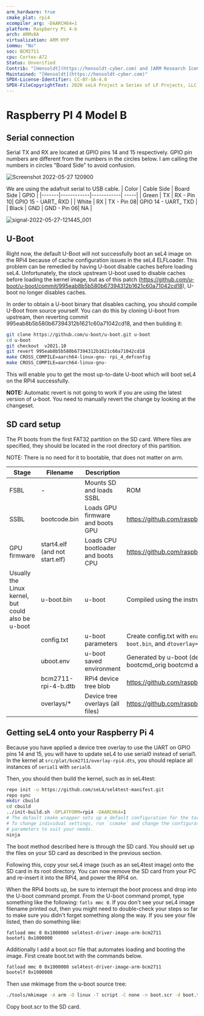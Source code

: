 ```yaml
---
arm_hardware: true
cmake_plat: rpi4
xcompiler_arg: -DAARCH64=1
platform: Raspberry Pi 4-b
arch: ARMv8A
virtualization: ARM HYP
iommu: "No"
soc: BCM2711
cpu: Cortex-A72
Status: Unverified
Contrib: "[Hensoldt](https://hensoldt-cyber.com) and [ARM Research IceCap](https://gitlab.com/arm-research/security/icecap/icecap)"
Maintained: "[Hensoldt](https://hensoldt-cyber.com)"
SPDX-License-Identifier: CC-BY-SA-4.0
SPDX-FileCopyrightText: 2020 seL4 Project a Series of LF Projects, LLC.
---
```


# Raspberry PI 4 Model B

## Serial connection
Serial TX and RX are located at GPIO pins 14 and 15 respectively. GPIO pin numbers are different from the numbers in the circles below. I am calling the 
numbers in circles "Board Side" to avoid confusion.

![Screenshot 2022-05-27 120900](https://user-images.githubusercontent.com/22774472/170775307-8da69ea6-1777-4664-b4f0-11e535bcc23f.jpg)

We are using the adafruit serial to USB cable.
| Color | Cable Side | Board Side | GPIO |
|-------|------------|------------| -----|
| Green |     TX    | RX  - Pin 10| GPIO 15 - UART_ RXD |
| White |     RX    | TX  - Pin 08| GPIO 14 - UART_ TXD |
| Black |     GND   | GND - Pin 06| NA |

![signal-2022-05-27-121445_001](https://user-images.githubusercontent.com/22774472/170776077-91c851e8-5698-4185-a1ec-70e30e09c4e0.jpeg)


## U-Boot

Right now, the default U-Boot will not successfully boot an seL4 image
on the RPi4 because of cache configuration issues in the seL4
ELFLoader. This problem can be remedied by having U-boot disable caches
before loading seL4. Unfortunately, the stock upstream U-boot used to
disable caches before loading the kernel image, but as of this patch
(<https://github.com/u-boot/u-boot/commit/995eab8b5b580b67394312b1621c60a71042cd18>),
U-boot no longer disables caches.

In order to obtain a U-boot binary that disables caching, you should
compile U-Boot from source yourself.
You can do this by cloning U-boot from upstream,
then reverting commit 995eab8b5b580b67394312b1621c60a71042cd18, and then
building it:
```bash
git clone https://github.com/u-boot/u-boot.git u-boot
cd u-boot
git checkout  v2021.10
git revert 995eab8b5b580b67394312b1621c60a71042cd18
make CROSS_COMPILE=aarch64-linux-gnu- rpi_4_defconfig
make CROSS_COMPILE=aarch64-linux-gnu-
```

This will enable you to get the most up-to-date U-boot which will boot
seL4 on the RPi4 successfully.

**NOTE:** Automatic revert is not going to work if you are using the
latest version of u-boot. You need to manually revert the change by
looking at the changeset.


## SD card setup
 The PI boots from the first FAT32 partition on the
SD card. Where files are specified, they should be located in the root
directory of this partition.

NOTE: There is no need for it to bootable, that does not matter on arm.

|Stage |Filename |Description |Source|
|-|-|-|-|
|FSBL |- |Mounts SD and loads SSBL |ROM |
|SSBL |bootcode.bin|Loads GPU firmware and boots GPU|<https://github.com/raspberrypi/firmware/tree/master/boot> |
|GPU firmware |start4.elf (and not start.elf) |Loads CPU bootloader and boots CPU |<https://github.com/raspberrypi/firmware/tree/master/boot> |
|Usually the Linux kernel, but could also be u-boot |u-boot.bin |u-boot| Compiled using the instructions above |
||config.txt|u-boot parameters |Create config.txt with `enable_uart=1`, `arm_64bit=1`, `kernel=u-boot.bin`, and `dtoverlay=disable-bt` to the bottom of config.txt |
||uboot.env |u-boot saved environment |Generated by u-boot (default environment) bootcmd copied to bootcmd_orig bootcmd and bootdelay removed |
||bcm2711-rpi-4-b.dtb | RPi4 device tree blob |<https://github.com/raspberrypi/firmware/tree/master/boot> |
||overlays/* | Device tree overlays (all files) |<https://github.com/raspberrypi/firmware/tree/master/boot/overlays> |

## Getting seL4 onto your Raspberry Pi 4

Because you have applied a device tree overlay to use the UART on GPIO pins 14 and 15,
you will have to update seL4 to use serial0 instead of serial1.
In the kernel at `src/plat/bcm2711/overlay-rpi4.dts`, you should replace all instances of
`serial1` with `serial0`.

Then, you should then build the kernel, such as in seL4test:

```bash
repo init -u https://github.com/seL4/sel4test-manifest.git
repo sync
mkdir cbuild
cd cbuild
../init-build.sh -DPLATFORM=rpi4 -DAARCH64=1
# The default cmake wrapper sets up a default configuration for the target platform.
# To change individual settings, run `ccmake` and change the configuration
# parameters to suit your needs.
ninja
```


The boot method described here is through the SD card. You should set up the files
on your SD card as described in the previous section.

Following this, copy your seL4 image (such as an seL4test image) onto
the SD card in its root directory. You can now remove the SD
card from your PC and re-insert it into the RPi4, and power the RPi4 on.

When the RPi4 boots up, be sure to interrupt the boot process and drop
into the U-boot command prompt. From the U-boot command prompt, type
something like the following: `fatls mmc 0`. If you don't see your seL4 image
filename printed out, then you might need to double-check your steps
so far to make sure you didn't forget something along the way. If you
see your file listed, then do something like:
```
fatload mmc 0 0x1000000 sel4test-driver-image-arm-bcm2711
bootefi 0x1000000
```

Additionally I add a boot.scr file that automates loading and booting the image. 
First create boot.txt with the commands below.

```bash
fatload mmc 0 0x1000000 sel4test-driver-image-arm-bcm2711
bootelf 0x1000000
```
Then use mkimage from the u-boot source tree:
```bash
./tools/mkimage -A arm -O linux -T script -C none -n boot.scr -d boot.txt boot.scr
```
Copy boot.scr to the SD card.
